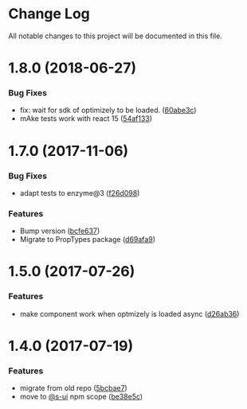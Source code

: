 # Change Log

All notable changes to this project will be documented in this file.

<a name="1.8.0"></a>
# 1.8.0 (2018-06-27)


### Bug Fixes

* fix: wait for sdk of optimizely to be loaded. ([60abe3c](https://github.com/SUI-Components/sui-components/commit/60abe3c))
* mAke tests work with react 15 ([54af133](https://github.com/SUI-Components/sui-components/commit/54af133))



<a name="1.7.0"></a>
# 1.7.0 (2017-11-06)


### Bug Fixes

* adapt tests to enzyme@3 ([f26d098](https://github.com/SUI-Components/sui-components/commit/f26d098))


### Features

* Bump version ([bcfe637](https://github.com/SUI-Components/sui-components/commit/bcfe637))
* Migrate to PropTypes package ([d69afa9](https://github.com/SUI-Components/sui-components/commit/d69afa9))



<a name="1.5.0"></a>
# 1.5.0 (2017-07-26)


### Features

* make component work when optmizely is loaded async ([d26ab36](https://github.com/SUI-Components/sui-components/commit/d26ab36))



<a name="1.4.0"></a>
# 1.4.0 (2017-07-19)


### Features

* migrate from old repo ([5bcbae7](https://github.com/SUI-Components/sui-components/commit/5bcbae7))
* move to [@s-ui](https://github.com/s-ui) npm scope ([be38e5c](https://github.com/SUI-Components/sui-components/commit/be38e5c))




